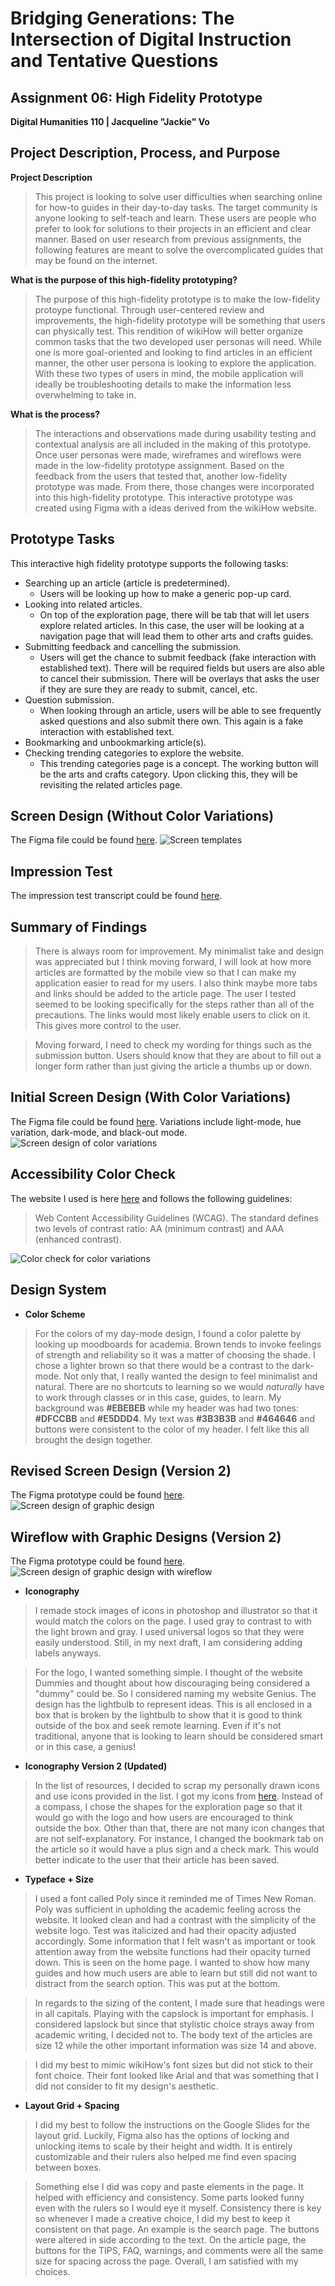 # Bridging Generations: The Intersection of Digital Instruction and Tentative Questions
## Assignment 06: High Fidelity Prototype ##
__Digital Humanities 110 | Jacqueline "Jackie" Vo__

## Project Description, Process, and Purpose ##
**Project Description**
> This project is looking to solve user difficulties when searching online for how-to guides in their day-to-day tasks. The target community is anyone looking to self-teach and learn. These users are people who prefer to look for solutions to their projects in an efficient and clear manner. Based on user research from previous assignments, the following features are meant to solve the overcomplicated guides that may be found on the internet. 

**What is the purpose of this high-fidelity prototyping?**
> The purpose of this high-fidelity prototype is to make the low-fidelity protoype functional. Through user-centered review and improvements, the high-fidelity prototype will be something that users can physically test. This rendition of wikiHow will better organize common tasks that the two developed user personas will need. While one is more goal-oriented and looking to find articles in an efficient manner, the other user persona is looking to explore the application. With these two types of users in mind, the mobile application will ideally be troubleshooting details to make the information less overwhelming to take in.

**What is the process?**
> The interactions and observations made during usability testing and contextual analysis are all included in the making of this prototype. Once user personas were made, wireframes and wireflows were made in the low-fidelity prototype assignment. Based on the feedback from the users that tested that, another low-fidelity prototype was made. From there, those changes were incorporated into this high-fidelity prototype. This interactive prototype was created using Figma with a ideas derived from the wikiHow website. 

## Prototype Tasks ##
This interactive high fidelity prototype supports the following tasks:

* Searching up an article (article is predetermined).
  * Users will be looking up how to make a generic pop-up card.
* Looking into related articles.
  * On top of the exploration page, there will be tab that will let users explore related articles. In this case, the user will be looking at a navigation page that will lead them to other arts and crafts guides.
* Submitting feedback and cancelling the submission.
  * Users will get the chance to submit feedback (fake interaction with established text). There will be required fields but users are also able to cancel their submission. There will be overlays that asks the user if they are sure they are ready to submit, cancel, etc.
* Question submission.
  * When looking through an article, users will be able to see frequently asked questions and also submit there own. This again is a fake interaction with established text. 
* Bookmarking and unbookmarking article(s).
* Checking trending categories to explore the website.
  * This trending categories page is a concept. The working button will be the arts and crafts category. Upon clicking this, they will be revisiting the related articles page.

## Screen Design (Without Color Variations)  ##
The Figma file could be found [here](https://www.figma.com/file/2h3xAWoXSih0i7QRTDKXSz/Genius-Mobile-Application?node-id=0%3A1).
![Screen templates](design.png)

## Impression Test  ##
The impression test transcript could be found [here](https://docs.google.com/document/d/103CQg9nxzsVbhwDzv_kWiDAVdOh04zAxaPZHEUeuxp4/edit?usp=sharing).

## Summary of Findings ##
> There is always room for improvement. My minimalist take and design was appreciated but I think moving forward, I will look at how more articles are formatted by the mobile view so that I can make my application easier to read for my users. I also think maybe more tabs and links should be added to the article page. The user I tested seemed to be looking specifically for the steps rather than all of the precautions. The links would most likely enable users to click on it. This gives more control to the user. 

> Moving forward, I need to check my wording for things such as the submission button. Users should know that they are about to fill out a longer form rather than just giving the article a thumbs up or down.

## Initial Screen Design (With Color Variations)  ##
The Figma file could be found [here](https://www.figma.com/file/2h3xAWoXSih0i7QRTDKXSz/Genius-Mobile-Application?node-id=0%3A1).
Variations include light-mode, hue variation, dark-mode, and black-out mode.
![Screen design of color variations](variations.png)

## Accessibility Color Check  ##
The website I used is here [here](https://coolors.co/contrast-checker/112a46-acc8e5) and follows the following guidelines:
> Web Content Accessibility Guidelines (WCAG). The standard defines two levels of contrast ratio: AA (minimum contrast) and AAA (enhanced contrast).

![Color check for color variations](checker.png)

## Design System  ##
* **Color Scheme**
> For the colors of my day-mode design, I found a color palette by looking up moodboards for academia. Brown tends to invoke feelings of strength and reliability so it was a matter of choosing the shade. I chose a lighter brown so that there would be a contrast to the dark-mode. Not only that, I really wanted the design to feel minimalist and natural. There are no shortcuts to learning so we would *naturally* have to work through classes or in this case, guides, to learn. My background was **#EBEBEB** while my header was had two tones: **#DFCCBB** and **#E5DDD4**. My text was **#3B3B3B** and **#464646** and buttons were consistent to the color of my header. I felt like this all brought the design together. 

## Revised Screen Design (Version 2) ##
The Figma prototype could be found [here](https://www.figma.com/proto/RTitlnkgJGe96PjHmSxgjf/Genius-Mobile-Prototype?node-id=8%3A33&scaling=scale-down&page-id=0%3A1).
![Screen design of graphic design](designs.png)

## Wireflow with Graphic Designs (Version 2) ##
The Figma prototype could be found [here](https://www.figma.com/proto/RTitlnkgJGe96PjHmSxgjf/Genius-Mobile-Prototype?node-id=8%3A33&scaling=scale-down&page-id=0%3A1).
![Screen design of graphic design with wireflow](wireflow.png)

* **Iconography**
> I remade stock images of icons in photoshop and illustrator so that it would match the colors on the page. I used gray to contrast to with the light brown and gray. I used universal logos so that they were easily understood. Still, in my next draft, I am considering adding labels anyways. 

> For the logo, I wanted something simple. I thought of the website Dummies and thought about how discouraging being considered a "dummy" could be. So I considered naming my website Genius. The design has the lightbulb to represent ideas. This is all enclosed in a box that is broken by the lightbulb to show that it is good to think outside of the box and seek remote learning. Even if it's not traditional, anyone that is looking to learn should be considered smart or in this case, a genius!

* **Iconography Version 2 (Updated)**
> In the list of resources, I decided to scrap my personally drawn icons and use icons provided in the list. I got my icons from [here](https://fonts.google.com/icons?selected=Material+Icons). Instead of a compass, I chose the shapes for the exploration page so that it would go with the logo and how users are encouraged to think outside the box. Other than that, there are not many icon changes that are not self-explanatory. For instance, I changed the bookmark tab on the article so it would have a plus sign and a check mark. This would better indicate to the user that their article has been saved.


* **Typeface + Size**
> I used a font called Poly since it reminded me of Times New Roman. Poly was sufficient in upholding the academic feeling across the website. It looked clean and had a contrast with the simplicity of the website logo. Test was italicized and had their opacity adjusted accordingly. Some information that I felt wasn't as important or took attention away from the website functions had their opacity turned down. This is seen on the home page. I wanted to show how many guides and how much users are able to learn but still did not want to distract from the search option. This was put at the bottom. 

> In regards to the sizing of the content, I made sure that headings were in all capitals. Playing with the capslock is important for emphasis. I considered lapslock but since that stylistic choice strays away from academic writing, I decided not to. The body text of the articles are size 12 while the other important information was size 14 and above.

> I did my best to mimic wikiHow's font sizes but did not stick to their font choice. Their font looked like Arial and that was something that I did not consider to fit my design's aesthetic. 

* **Layout Grid + Spacing**
> I did my best to follow the instructions on the Google Slides for the layout grid. Luckily, Figma also has the options of locking and unlocking items to scale by their height and width. It is entirely customizable and their rulers also helped me find even spacing between boxes.

> Something else I did was copy and paste elements in the page. It helped with efficiency and consistency. Some parts looked funny even with the rulers so I would eye it myself. Consistency there is key so whenever I made a creative choice, I did my best to keep it consistent on that page. An example is the search page. The buttons were altered in side according to the text. On the article page, the buttons for the TIPS, FAQ, warnings, and comments were all the same size for spacing across the page. Overall, I am satisfied with my choices.

